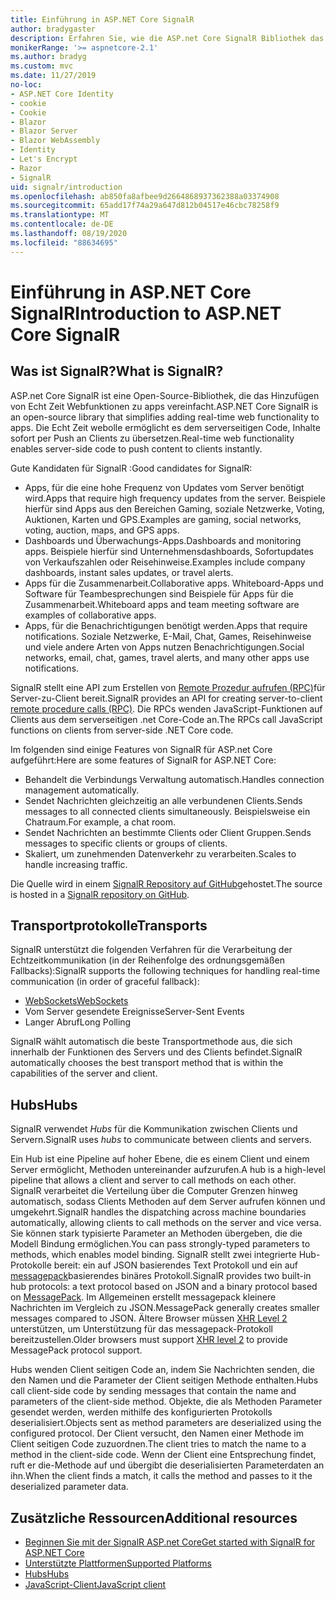 ```yaml
---
title: Einführung in ASP.NET Core SignalR
author: bradygaster
description: Erfahren Sie, wie die ASP.net Core SignalR Bibliothek das Hinzufügen von Echtzeitfunktionen zu apps vereinfacht.
monikerRange: '>= aspnetcore-2.1'
ms.author: bradyg
ms.custom: mvc
ms.date: 11/27/2019
no-loc:
- ASP.NET Core Identity
- cookie
- Cookie
- Blazor
- Blazor Server
- Blazor WebAssembly
- Identity
- Let's Encrypt
- Razor
- SignalR
uid: signalr/introduction
ms.openlocfilehash: ab850fa8afbee9d2664868937362388a03374908
ms.sourcegitcommit: 65add17f74a29a647d812b04517e46cbc78258f9
ms.translationtype: MT
ms.contentlocale: de-DE
ms.lasthandoff: 08/19/2020
ms.locfileid: "88634695"
---
```

# <a name="introduction-to-aspnet-core-no-locsignalr"></a><span data-ttu-id="3cc2d-103">Einführung in ASP.NET Core SignalR</span><span class="sxs-lookup"><span data-stu-id="3cc2d-103">Introduction to ASP.NET Core SignalR</span></span>

## <a name="what-is-no-locsignalr"></a><span data-ttu-id="3cc2d-104">Was ist SignalR?</span><span class="sxs-lookup"><span data-stu-id="3cc2d-104">What is SignalR?</span></span>

<span data-ttu-id="3cc2d-105">ASP.net Core SignalR ist eine Open-Source-Bibliothek, die das Hinzufügen von Echt Zeit Webfunktionen zu apps vereinfacht.</span><span class="sxs-lookup"><span data-stu-id="3cc2d-105">ASP.NET Core SignalR is an open-source library that simplifies adding real-time web functionality to apps.</span></span> <span data-ttu-id="3cc2d-106">Die Echt Zeit webolle ermöglicht es dem serverseitigen Code, Inhalte sofort per Push an Clients zu übersetzen.</span><span class="sxs-lookup"><span data-stu-id="3cc2d-106">Real-time web functionality enables server-side code to push content to clients instantly.</span></span>

<span data-ttu-id="3cc2d-107">Gute Kandidaten für SignalR :</span><span class="sxs-lookup"><span data-stu-id="3cc2d-107">Good candidates for SignalR:</span></span>

* <span data-ttu-id="3cc2d-108">Apps, für die eine hohe Frequenz von Updates vom Server benötigt wird.</span><span class="sxs-lookup"><span data-stu-id="3cc2d-108">Apps that require high frequency updates from the server.</span></span> <span data-ttu-id="3cc2d-109">Beispiele hierfür sind Apps aus den Bereichen Gaming, soziale Netzwerke, Voting, Auktionen, Karten und GPS.</span><span class="sxs-lookup"><span data-stu-id="3cc2d-109">Examples are gaming, social networks, voting, auction, maps, and GPS apps.</span></span>
* <span data-ttu-id="3cc2d-110">Dashboards und Überwachungs-Apps.</span><span class="sxs-lookup"><span data-stu-id="3cc2d-110">Dashboards and monitoring apps.</span></span> <span data-ttu-id="3cc2d-111">Beispiele hierfür sind Unternehmensdashboards, Sofortupdates von Verkaufszahlen oder Reisehinweise.</span><span class="sxs-lookup"><span data-stu-id="3cc2d-111">Examples include company dashboards, instant sales updates, or travel alerts.</span></span>
* <span data-ttu-id="3cc2d-112">Apps für die Zusammenarbeit.</span><span class="sxs-lookup"><span data-stu-id="3cc2d-112">Collaborative apps.</span></span> <span data-ttu-id="3cc2d-113">Whiteboard-Apps und Software für Teambesprechungen sind Beispiele für Apps für die Zusammenarbeit.</span><span class="sxs-lookup"><span data-stu-id="3cc2d-113">Whiteboard apps and team meeting software are examples of collaborative apps.</span></span>
* <span data-ttu-id="3cc2d-114">Apps, für die Benachrichtigungen benötigt werden.</span><span class="sxs-lookup"><span data-stu-id="3cc2d-114">Apps that require notifications.</span></span> <span data-ttu-id="3cc2d-115">Soziale Netzwerke, E-Mail, Chat, Games, Reisehinweise und viele andere Arten von Apps nutzen Benachrichtigungen.</span><span class="sxs-lookup"><span data-stu-id="3cc2d-115">Social networks, email, chat, games, travel alerts, and many other apps use notifications.</span></span>

<span data-ttu-id="3cc2d-116">SignalR stellt eine API zum Erstellen von [Remote Prozedur aufrufen (RPC)](https://wikipedia.org/wiki/Remote_procedure_call)für Server-zu-Client bereit.</span><span class="sxs-lookup"><span data-stu-id="3cc2d-116">SignalR provides an API for creating server-to-client [remote procedure calls (RPC)](https://wikipedia.org/wiki/Remote_procedure_call).</span></span> <span data-ttu-id="3cc2d-117">Die RPCs wenden JavaScript-Funktionen auf Clients aus dem serverseitigen .net Core-Code an.</span><span class="sxs-lookup"><span data-stu-id="3cc2d-117">The RPCs call JavaScript functions on clients from server-side .NET Core code.</span></span>

<span data-ttu-id="3cc2d-118">Im folgenden sind einige Features von SignalR für ASP.net Core aufgeführt:</span><span class="sxs-lookup"><span data-stu-id="3cc2d-118">Here are some features of SignalR for ASP.NET Core:</span></span>

* <span data-ttu-id="3cc2d-119">Behandelt die Verbindungs Verwaltung automatisch.</span><span class="sxs-lookup"><span data-stu-id="3cc2d-119">Handles connection management automatically.</span></span>
* <span data-ttu-id="3cc2d-120">Sendet Nachrichten gleichzeitig an alle verbundenen Clients.</span><span class="sxs-lookup"><span data-stu-id="3cc2d-120">Sends messages to all connected clients simultaneously.</span></span> <span data-ttu-id="3cc2d-121">Beispielsweise ein Chatraum.</span><span class="sxs-lookup"><span data-stu-id="3cc2d-121">For example, a chat room.</span></span>
* <span data-ttu-id="3cc2d-122">Sendet Nachrichten an bestimmte Clients oder Client Gruppen.</span><span class="sxs-lookup"><span data-stu-id="3cc2d-122">Sends messages to specific clients or groups of clients.</span></span>
* <span data-ttu-id="3cc2d-123">Skaliert, um zunehmenden Datenverkehr zu verarbeiten.</span><span class="sxs-lookup"><span data-stu-id="3cc2d-123">Scales to handle increasing traffic.</span></span>

<span data-ttu-id="3cc2d-124">Die Quelle wird in einem [ SignalR Repository auf GitHub](https://github.com/dotnet/AspNetCore/tree/master/src/SignalR)gehostet.</span><span class="sxs-lookup"><span data-stu-id="3cc2d-124">The source is hosted in a [SignalR repository on GitHub](https://github.com/dotnet/AspNetCore/tree/master/src/SignalR).</span></span>

## <a name="transports"></a><span data-ttu-id="3cc2d-125">Transportprotokolle</span><span class="sxs-lookup"><span data-stu-id="3cc2d-125">Transports</span></span>

<span data-ttu-id="3cc2d-126">SignalR unterstützt die folgenden Verfahren für die Verarbeitung der Echtzeitkommunikation (in der Reihenfolge des ordnungsgemäßen Fallbacks):</span><span class="sxs-lookup"><span data-stu-id="3cc2d-126">SignalR supports the following techniques for handling real-time communication (in order of graceful fallback):</span></span>

* [<span data-ttu-id="3cc2d-127">WebSockets</span><span class="sxs-lookup"><span data-stu-id="3cc2d-127">WebSockets</span></span>](https://tools.ietf.org/html/rfc7118)
* <span data-ttu-id="3cc2d-128">Vom Server gesendete Ereignisse</span><span class="sxs-lookup"><span data-stu-id="3cc2d-128">Server-Sent Events</span></span>
* <span data-ttu-id="3cc2d-129">Langer Abruf</span><span class="sxs-lookup"><span data-stu-id="3cc2d-129">Long Polling</span></span>

<span data-ttu-id="3cc2d-130">SignalR wählt automatisch die beste Transportmethode aus, die sich innerhalb der Funktionen des Servers und des Clients befindet.</span><span class="sxs-lookup"><span data-stu-id="3cc2d-130">SignalR automatically chooses the best transport method that is within the capabilities of the server and client.</span></span>

## <a name="hubs"></a><span data-ttu-id="3cc2d-131">Hubs</span><span class="sxs-lookup"><span data-stu-id="3cc2d-131">Hubs</span></span>

<span data-ttu-id="3cc2d-132">SignalR verwendet *Hubs* für die Kommunikation zwischen Clients und Servern.</span><span class="sxs-lookup"><span data-stu-id="3cc2d-132">SignalR uses *hubs* to communicate between clients and servers.</span></span>

<span data-ttu-id="3cc2d-133">Ein Hub ist eine Pipeline auf hoher Ebene, die es einem Client und einem Server ermöglicht, Methoden untereinander aufzurufen.</span><span class="sxs-lookup"><span data-stu-id="3cc2d-133">A hub is a high-level pipeline that allows a client and server to call methods on each other.</span></span> <span data-ttu-id="3cc2d-134">SignalR verarbeitet die Verteilung über die Computer Grenzen hinweg automatisch, sodass Clients Methoden auf dem Server aufrufen können und umgekehrt.</span><span class="sxs-lookup"><span data-stu-id="3cc2d-134">SignalR handles the dispatching across machine boundaries automatically, allowing clients to call methods on the server and vice versa.</span></span> <span data-ttu-id="3cc2d-135">Sie können stark typisierte Parameter an Methoden übergeben, die die Modell Bindung ermöglichen.</span><span class="sxs-lookup"><span data-stu-id="3cc2d-135">You can pass strongly-typed parameters to methods, which enables model binding.</span></span> <span data-ttu-id="3cc2d-136">SignalR stellt zwei integrierte Hub-Protokolle bereit: ein auf JSON basierendes Text Protokoll und ein auf [messagepack](https://msgpack.org/)basierendes binäres Protokoll.</span><span class="sxs-lookup"><span data-stu-id="3cc2d-136">SignalR provides two built-in hub protocols: a text protocol based on JSON and a binary protocol based on [MessagePack](https://msgpack.org/).</span></span>  <span data-ttu-id="3cc2d-137">Im Allgemeinen erstellt messagepack kleinere Nachrichten im Vergleich zu JSON.</span><span class="sxs-lookup"><span data-stu-id="3cc2d-137">MessagePack generally creates smaller messages compared to JSON.</span></span> <span data-ttu-id="3cc2d-138">Ältere Browser müssen [XHR Level 2](https://caniuse.com/#feat=xhr2) unterstützen, um Unterstützung für das messagepack-Protokoll bereitzustellen.</span><span class="sxs-lookup"><span data-stu-id="3cc2d-138">Older browsers must support [XHR level 2](https://caniuse.com/#feat=xhr2) to provide MessagePack protocol support.</span></span>

<span data-ttu-id="3cc2d-139">Hubs wenden Client seitigen Code an, indem Sie Nachrichten senden, die den Namen und die Parameter der Client seitigen Methode enthalten.</span><span class="sxs-lookup"><span data-stu-id="3cc2d-139">Hubs call client-side code by sending messages that contain the name and parameters of the client-side method.</span></span> <span data-ttu-id="3cc2d-140">Objekte, die als Methoden Parameter gesendet werden, werden mithilfe des konfigurierten Protokolls deserialisiert.</span><span class="sxs-lookup"><span data-stu-id="3cc2d-140">Objects sent as method parameters are deserialized using the configured protocol.</span></span> <span data-ttu-id="3cc2d-141">Der Client versucht, den Namen einer Methode im Client seitigen Code zuzuordnen.</span><span class="sxs-lookup"><span data-stu-id="3cc2d-141">The client tries to match the name to a method in the client-side code.</span></span> <span data-ttu-id="3cc2d-142">Wenn der Client eine Entsprechung findet, ruft er die-Methode auf und übergibt die deserialisierten Parameterdaten an ihn.</span><span class="sxs-lookup"><span data-stu-id="3cc2d-142">When the client finds a match, it calls the method and passes to it the deserialized parameter data.</span></span>

## <a name="additional-resources"></a><span data-ttu-id="3cc2d-143">Zusätzliche Ressourcen</span><span class="sxs-lookup"><span data-stu-id="3cc2d-143">Additional resources</span></span>

* [<span data-ttu-id="3cc2d-144">Beginnen Sie mit der SignalR ASP.net Core</span><span class="sxs-lookup"><span data-stu-id="3cc2d-144">Get started with SignalR for ASP.NET Core</span></span>](xref:tutorials/signalr)
* [<span data-ttu-id="3cc2d-145">Unterstützte Plattformen</span><span class="sxs-lookup"><span data-stu-id="3cc2d-145">Supported Platforms</span></span>](xref:signalr/supported-platforms)
* [<span data-ttu-id="3cc2d-146">Hubs</span><span class="sxs-lookup"><span data-stu-id="3cc2d-146">Hubs</span></span>](xref:signalr/hubs)
* [<span data-ttu-id="3cc2d-147">JavaScript-Client</span><span class="sxs-lookup"><span data-stu-id="3cc2d-147">JavaScript client</span></span>](xref:signalr/javascript-client)
